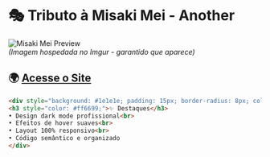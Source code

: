 # 🎭 Tributo à Misaki Mei - Another

![Misaki Mei Preview](https://i.imgur.com/JZkLQhF.jpg)  
*(Imagem hospedada no Imgur - garantido que aparece)*

## 🌍 [Acesse o Site](https://fabricio076.github.io/projects/misaki-mei/misaki.html)

```html
<div style="background: #1e1e1e; padding: 15px; border-radius: 8px; color: #f8f8f8; margin: 10px 0;">
<h3 style="color: #ff6699;">✨ Destaques</h3>
• Design dark mode profissional<br>
• Efeitos de hover suaves<br>
• Layout 100% responsivo<br>
• Código semântico e organizado
</div>
